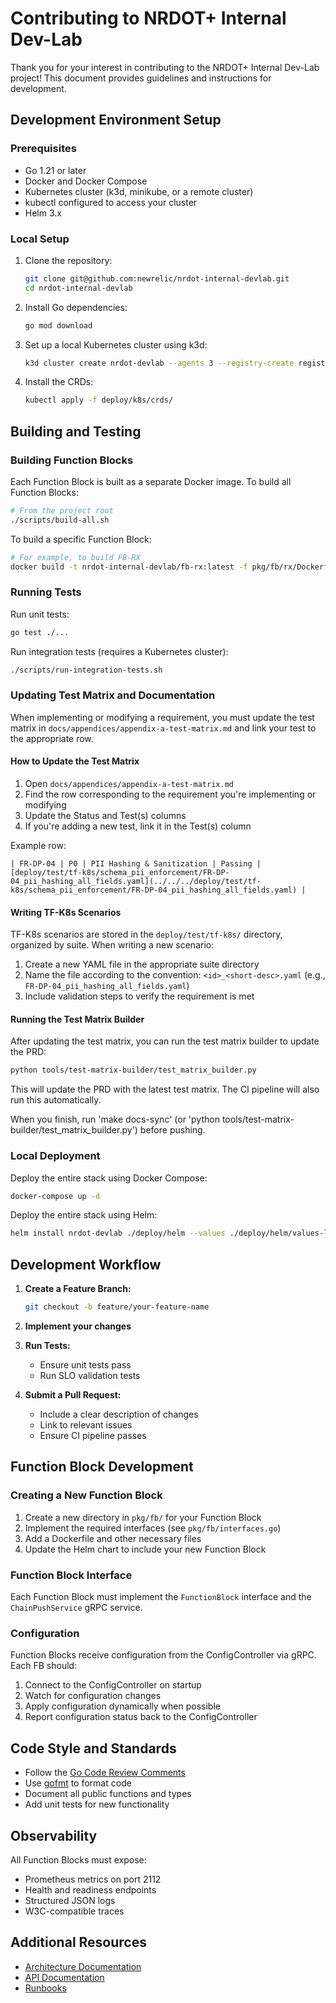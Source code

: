 # Contributing to NRDOT+ Internal Dev-Lab

Thank you for your interest in contributing to the NRDOT+ Internal Dev-Lab project! This document provides guidelines and instructions for development.

## Development Environment Setup

### Prerequisites

- Go 1.21 or later
- Docker and Docker Compose
- Kubernetes cluster (k3d, minikube, or a remote cluster)
- kubectl configured to access your cluster
- Helm 3.x

### Local Setup

1. Clone the repository:
   ```bash
   git clone git@github.com:newrelic/nrdot-internal-devlab.git
   cd nrdot-internal-devlab
   ```

2. Install Go dependencies:
   ```bash
   go mod download
   ```

3. Set up a local Kubernetes cluster using k3d:
   ```bash
   k3d cluster create nrdot-devlab --agents 3 --registry-create registry.localhost:5000
   ```

4. Install the CRDs:
   ```bash
   kubectl apply -f deploy/k8s/crds/
   ```

## Building and Testing

### Building Function Blocks

Each Function Block is built as a separate Docker image. To build all Function Blocks:

```bash
# From the project root
./scripts/build-all.sh
```

To build a specific Function Block:

```bash
# For example, to build FB-RX
docker build -t nrdot-internal-devlab/fb-rx:latest -f pkg/fb/rx/Dockerfile .
```

### Running Tests
Run unit tests:

```bash
go test ./...
```

Run integration tests (requires a Kubernetes cluster):

```bash
./scripts/run-integration-tests.sh
```

### Updating Test Matrix and Documentation

When implementing or modifying a requirement, you must update the test matrix in `docs/appendices/appendix-a-test-matrix.md` and link your test to the appropriate row.

#### How to Update the Test Matrix

1. Open `docs/appendices/appendix-a-test-matrix.md`
2. Find the row corresponding to the requirement you're implementing or modifying
3. Update the Status and Test(s) columns
4. If you're adding a new test, link it in the Test(s) column

Example row:
```
| FR-DP-04 | P0 | PII Hashing & Sanitization | Passing | [deploy/test/tf-k8s/schema_pii_enforcement/FR-DP-04_pii_hashing_all_fields.yaml](../../../deploy/test/tf-k8s/schema_pii_enforcement/FR-DP-04_pii_hashing_all_fields.yaml) |
```

#### Writing TF-K8s Scenarios

TF-K8s scenarios are stored in the `deploy/test/tf-k8s/` directory, organized by suite. When writing a new scenario:

1. Create a new YAML file in the appropriate suite directory
2. Name the file according to the convention: `<id>_<short-desc>.yaml` (e.g., `FR-DP-04_pii_hashing_all_fields.yaml`)
3. Include validation steps to verify the requirement is met

#### Running the Test Matrix Builder

After updating the test matrix, you can run the test matrix builder to update the PRD:

```bash
python tools/test-matrix-builder/test_matrix_builder.py
```

This will update the PRD with the latest test matrix. The CI pipeline will also run this automatically.

When you finish, run 'make docs-sync' (or 'python tools/test-matrix-builder/test_matrix_builder.py') before pushing.
### Local Deployment

Deploy the entire stack using Docker Compose:

```bash
docker-compose up -d
```

Deploy the entire stack using Helm:

```bash
helm install nrdot-devlab ./deploy/helm --values ./deploy/helm/values-lab.yaml
```

## Development Workflow

1. **Create a Feature Branch:**
   ```bash
   git checkout -b feature/your-feature-name
   ```

2. **Implement your changes**

3. **Run Tests:**
   - Ensure unit tests pass
   - Run SLO validation tests

4. **Submit a Pull Request:**
   - Include a clear description of changes
   - Link to relevant issues
   - Ensure CI pipeline passes

## Function Block Development

### Creating a New Function Block

1. Create a new directory in `pkg/fb/` for your Function Block
2. Implement the required interfaces (see `pkg/fb/interfaces.go`)
3. Add a Dockerfile and other necessary files
4. Update the Helm chart to include your new Function Block

### Function Block Interface

Each Function Block must implement the `FunctionBlock` interface and the `ChainPushService` gRPC service.

### Configuration

Function Blocks receive configuration from the ConfigController via gRPC. Each FB should:

1. Connect to the ConfigController on startup
2. Watch for configuration changes
3. Apply configuration dynamically when possible
4. Report configuration status back to the ConfigController

## Code Style and Standards

- Follow the [Go Code Review Comments](https://github.com/golang/go/wiki/CodeReviewComments)
- Use [gofmt](https://golang.org/cmd/gofmt/) to format code
- Document all public functions and types
- Add unit tests for new functionality

## Observability

All Function Blocks must expose:

- Prometheus metrics on port 2112
- Health and readiness endpoints
- Structured JSON logs
- W3C-compatible traces

## Additional Resources

- [Architecture Documentation](./docs/architecture/)
- [API Documentation](./docs/api/)
- [Runbooks](./docs/runbooks/)
